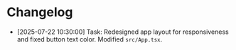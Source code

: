 # Changelog

- [2025-07-22 10:30:00] Task: Redesigned app layout for responsiveness and fixed button text color. Modified `src/App.tsx`.